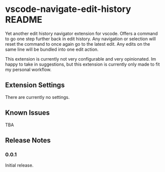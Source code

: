 # vscode-navigate-edit-history README

Yet another edit history navigator extension for vscode. Offers a command to go one step further back in edit history. Any navigation or selection will reset the command to once again go to the latest edit. Any edits on the same line will be bundled into one edit action.

This extension is currently not very configurable and very opinionated. Im happy to take in suggestions, but this extension is currently only made to fit my personal workflow.

## Extension Settings

There are currently no settings.

## Known Issues

TBA

## Release Notes

### 0.0.1

Initial release.